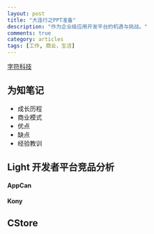 ```yaml
---
layout: post
title: "大连行之PPT准备"
description: "作为企业级应用开发平台的机遇与挑战。"
comments: true
category: articles
tags: [工作, 商业，生活]
---
```

[字符科技](http://www.alphabets.cn/)

## 为知笔记
- 成长历程
- 商业模式
- 优点
- 缺点
- 经验教训

## Light 开发者平台竞品分析
#### AppCan
#### Kony

## CStore